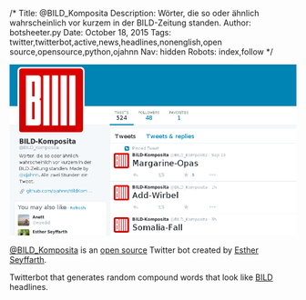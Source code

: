 /*
Title: @BILD_Komposita
Description: Wörter, die so oder ähnlich wahrscheinlich vor kurzem in der BILD-Zeitung standen.
Author: botsheeter.py
Date: October 18, 2015
Tags: twitter,twitterbot,active,news,headlines,nonenglish,open source,opensource,python,ojahnn
Nav: hidden
Robots: index,follow
*/

[![](/content/bots/twitterbots/images/BILD_Komposita.png)](https://twitter.com/BILD_Komposita)

[@BILD_Komposita](https://twitter.com/BILD_Komposita) is an [open source](https://github.com/ojahnn/BildKomposita) Twitter bot created by [Esther Seyffarth](https://twitter.com/ojahnn). 

Twitterbot that generates random compound words that look like [BILD](https://en.wikipedia.org/wiki/Bild) headlines.

